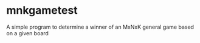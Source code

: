 # mnkgametest
A simple program to determine a winner of an MxNxK general game based on a given board
